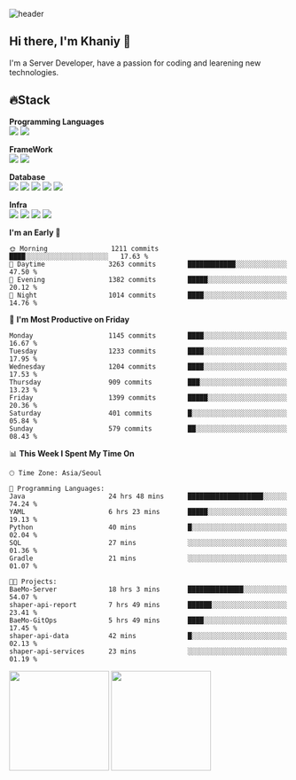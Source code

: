 ![header](https://capsule-render.vercel.app/api?type=soft&text=Welcome!&color=auto&height=200&section=header&fontSize=70)

## Hi there, I'm Khaniy 👋
I'm a Server Developer, have a passion for coding and learening new technologies.
<!-- <br> 📫 Email : kangh1596@gmail.com 
<br> 📝 Blog  : khan03.tistory.com/
<br> <img src="https://img.shields.io/badge/Email-222222?style=for-the-badge&logo=Gmail&logoColor=white">
<br> <img src="https://img.shields.io/badge/Blog -222222?style=for-the-badge&logo=Tistory&logoColor=white">
[hank0302's Blog](https://khan03.tistory.com/)
-->
## 🔥Stack 

**Programming Languages** <br>
 <img src="https://img.shields.io/badge/JAVA-E6522C?style=for-the-badge&logo=Java&logoColor=white">
 <img src="https://img.shields.io/badge/Python-3776AB?style=for-the-badge&logo=python&logoColor=white">

**FrameWork** <br>
<img src="https://img.shields.io/badge/SpringBoot-6DB33F?style=for-the-badge&logo=SpringBoot&logoColor=white">
<img src="https://img.shields.io/badge/FastAPI-009688?style=for-the-badge&logo=FastAPI&logoColor=white">

**Database** <br>
<img src="https://img.shields.io/badge/MySQL-4479A1?style=for-the-badge&logo=MySQL&logoColor=white">
<img src="https://img.shields.io/badge/MariaDB-003545?style=for-the-badge&logo=MariaDB&logoColor=white">
<img src="https://img.shields.io/badge/MongoDB-47A248?style=for-the-badge&logo=MongoDB&logoColor=white">
<img src="https://img.shields.io/badge/Redis-DC382D?style=for-the-badge&logo=Redis&logoColor=white">
<img src="https://img.shields.io/badge/PostgreSQL-4169E1?style=for-the-badge&logo=PostgreSQL&logoColor=white">

**Infra** <br>
<img src="https://img.shields.io/badge/Docker-2496ED?style=for-the-badge&logo=Docker&logoColor=white">
<img src="https://img.shields.io/badge/Kubernetes-326CE5?style=for-the-badge&logo=Kubernetes&logoColor=white">
<img src="https://img.shields.io/badge/Prometheus-E6522C?style=for-the-badge&logo=prometheus&logoColor=white">
<img src="https://img.shields.io/badge/Grafana-F46800?style=for-the-badge&logo=grafana&logoColor=white">

<!--START_SECTION:waka-->
**I'm an Early 🐤** 

```text
🌞 Morning                1211 commits        ████░░░░░░░░░░░░░░░░░░░░░   17.63 % 
🌆 Daytime                3263 commits        ████████████░░░░░░░░░░░░░   47.50 % 
🌃 Evening                1382 commits        █████░░░░░░░░░░░░░░░░░░░░   20.12 % 
🌙 Night                  1014 commits        ████░░░░░░░░░░░░░░░░░░░░░   14.76 % 
```
📅 **I'm Most Productive on Friday** 

```text
Monday                   1145 commits        ████░░░░░░░░░░░░░░░░░░░░░   16.67 % 
Tuesday                  1233 commits        ████░░░░░░░░░░░░░░░░░░░░░   17.95 % 
Wednesday                1204 commits        ████░░░░░░░░░░░░░░░░░░░░░   17.53 % 
Thursday                 909 commits         ███░░░░░░░░░░░░░░░░░░░░░░   13.23 % 
Friday                   1399 commits        █████░░░░░░░░░░░░░░░░░░░░   20.36 % 
Saturday                 401 commits         █░░░░░░░░░░░░░░░░░░░░░░░░   05.84 % 
Sunday                   579 commits         ██░░░░░░░░░░░░░░░░░░░░░░░   08.43 % 
```


📊 **This Week I Spent My Time On** 

```text
🕑︎ Time Zone: Asia/Seoul

💬 Programming Languages: 
Java                     24 hrs 48 mins      ███████████████████░░░░░░   74.24 % 
YAML                     6 hrs 23 mins       █████░░░░░░░░░░░░░░░░░░░░   19.13 % 
Python                   40 mins             █░░░░░░░░░░░░░░░░░░░░░░░░   02.04 % 
SQL                      27 mins             ░░░░░░░░░░░░░░░░░░░░░░░░░   01.36 % 
Gradle                   21 mins             ░░░░░░░░░░░░░░░░░░░░░░░░░   01.07 % 

🐱‍💻 Projects: 
BaeMo-Server             18 hrs 3 mins       ██████████████░░░░░░░░░░░   54.07 % 
shaper-api-report        7 hrs 49 mins       ██████░░░░░░░░░░░░░░░░░░░   23.41 % 
BaeMo-GitOps             5 hrs 49 mins       ████░░░░░░░░░░░░░░░░░░░░░   17.45 % 
shaper-api-data          42 mins             █░░░░░░░░░░░░░░░░░░░░░░░░   02.13 % 
shaper-api-services      23 mins             ░░░░░░░░░░░░░░░░░░░░░░░░░   01.19 % 
```


<!--END_SECTION:waka-->
<p>
  <img height="180em" src="https://github-readme-stats-khaniys-projects.vercel.app/api?username=khaniy&show_icons=true&include_all_commits=true&theme=dracula">
  <img height="180em" src="https://github-readme-stats-khaniys-projects.vercel.app/api/top-langs?username=khaniy&layout=compact&theme=dracula">
</p>

